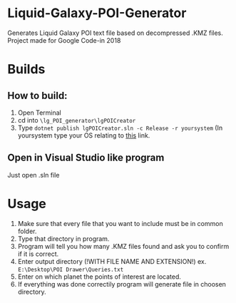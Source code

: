 # Liquid-Galaxy-POI-Generator
Generates Liquid Galaxy POI text file based on decompressed .KMZ files. Project made for Google Code-in 2018

# Builds

## How to build: 

1. Open Terminal
2. cd into ```\lg_POI_generator\lgPOICreator```
3. Type ```dotnet publish lgPOICreator.sln -c Release -r yoursystem``` (In yoursystem type your OS relating to [this](https://docs.microsoft.com/en-us/dotnet/core/rid-catalog) link.

## Open in Visual Studio like program

Just open .sln file

# Usage

1. Make sure that every file that you want to include must be in common folder.
2. Type that directory in program.
3. Program will tell you how many .KMZ files found and ask you to confirm if it is correct.
4. Enter output directory (!WITH FILE NAME AND EXTENSION!) ex. ```E:\Desktop\POI Drawer\Queries.txt```
5. Enter on which planet the points of interest are located.
6. If everything was done correctily program will generate file in choosen directory.
